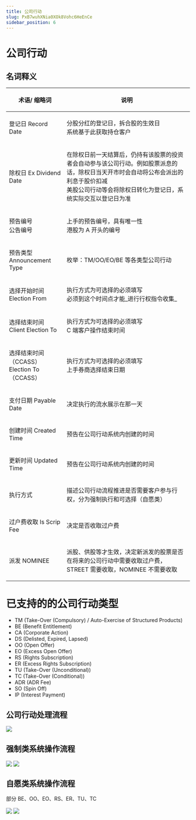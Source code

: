 ```yaml
---
title: 公司行动
slug: PxB7wuhXNia0XOk8Vohc6HeEnCe
sidebar_position: 6
---
```



# 公司行动

## 名词释义

<table header_column="1" header_row="1">
<colgroup>
<col width="203"/>
<col width="719"/>
</colgroup>
<thead>
<tr>
<th><p><strong>术语/ 缩略词</strong></p></th><th><p><strong>说明</strong></p></th></tr>
</thead>
<tbody>
<tr>
<td><p>登记日 Record Date</p></td><td><p>分股分红的登记日，拆合股的生效日<br/>系统基于此获取持仓客户</p></td></tr>
<tr>
<td><p>除权日 Ex Dividend Date</p></td><td><p>在除权日前一天结算后，仍持有该股票的投资者会自动参与该公司行动。例如股票派息的话，除权日当天开市时会自动将公布会派出的利息于股价扣减<br/>美股公司行动等会将除权日转化为登记日，系统实际交互以登记日为准</p></td></tr>
<tr>
<td><p>预告编号<br/>公告编号</p></td><td><p>上手的预告编号，具有唯一性<br/>港股为 A 开头的编号</p></td></tr>
<tr>
<td><p>预告类型 Announcement Type</p></td><td><p>枚举：TM/OO/EO/BE 等各类型公司行动</p></td></tr>
<tr>
<td><p>选择开始时间 Election From</p></td><td><p>执行方式为可选择的必须填写<br/>必须到这个时间点才能_进行行权指令收集_</p></td></tr>
<tr>
<td><p>选择结束时间 Client Election To</p></td><td><p>执行方式为可选择的必须填写<br/>C 端客户操作结束时间</p></td></tr>
<tr>
<td><p>选择结束时间（CCASS）Election To（CCASS）</p></td><td><p>执行方式为可选择的必须填写<br/>上手券商选择结束日期</p></td></tr>
<tr>
<td><p>支付日期 Payable Date</p></td><td><p>决定执行的流水展示在那一天</p></td></tr>
<tr>
<td><p>创建时间 Created Time</p></td><td><p>预告在公司行动系统内创建的时间</p></td></tr>
<tr>
<td><p>更新时间 Updated Time</p></td><td><p>预告在公司行动系统内创建的时间</p></td></tr>
<tr>
<td><p>执行方式</p></td><td><p>描述公司行动流程推进是否需要客户参与行权，分为强制执行和可选择（自愿类）</p></td></tr>
<tr>
<td><p>过户费收取 Is Scrip Fee</p></td><td><p>决定是否收取过户费</p></td></tr>
<tr>
<td><p>派发 NOMINEE</p></td><td><p>派股、供股等才生效，决定新派发的股票是否在将来的公司行动中需要收取过户费，STREET 需要收取，NOMINEE 不需要收取</p></td></tr>
</tbody>
</table>

# **已支持的的公司行动类型**

- TM (Take-Over (Compulsory) / Auto-Exercise of Structured Products)
- BE (Benefit Entitlement)
- CA (Corporate Action)
- DS (Delisted, Expired, Lapsed)
- OO (Open Offer)
- EO (Excess Open Offer)
- RS (Rights Subscription)
- ER (Excess Rights Subscription)
- TU (Take-Over (Unconditional))
- TC (Take-Over (Conditional))
- ADR (ADR Fee)
- SO (Spin Off)
- IP (Interest Payment)
    
## **公司行动处理流程**

<img src="/assets/Ibsxbbh4AobkkLxH8GZcQErwnzd.png" src-width="3878" src-height="2806" align="center"/>

## 强制类**系统操作流程**

<img src="/assets/QQRKbnZGGo0fhwxCdsXcL4etn5e.png" src-width="3024" src-height="1620" align="center"/>

<img src="/assets/RSEQbp0w6oOQRwxuG0rcQMstnVg.png" src-width="3594" src-height="1442" align="center"/>

## **自愿类系统操作流程**

部分 BE、OO、EO、RS、ER、TU、TC

<img src="/assets/DbAlbxrhnoWMcaxo0uXcJemcnDe.png" src-width="3018" src-height="1618" align="center"/>

<img src="/assets/ZUG0btr2ooW5TWxmLhLcL1oln5c.png" src-width="3454" src-height="1584" align="center"/>

